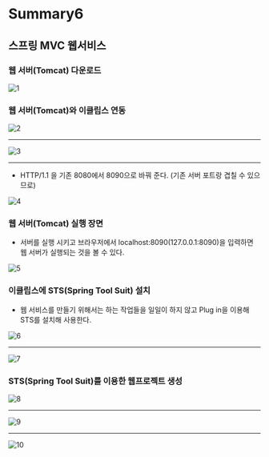 # Summary6

## 스프링 MVC 웹서비스

### 웹 서버(Tomcat) 다운로드

![1](https://user-images.githubusercontent.com/58713853/101140080-cdee5200-3655-11eb-8c27-1c8e7bdd3ca5.PNG)

### 웹 서버(Tomcat)와 이클립스 연동

![2](https://user-images.githubusercontent.com/58713853/101140085-cf1f7f00-3655-11eb-87f3-205e03a30c16.PNG)

***

![3](https://user-images.githubusercontent.com/58713853/101140087-cf1f7f00-3655-11eb-845c-3e4c867a617d.PNG)


***

- HTTP/1.1 을 기존 8080에서 8090으로 바꿔 준다. (기존 서버 포트랑 겹칠 수 있으므로)

![4](https://user-images.githubusercontent.com/58713853/101140088-cfb81580-3655-11eb-9bb5-5dfdb303f998.PNG)

### 웹 서버(Tomcat) 실행 장면

- 서버를 실행 시키고 브라우저에서 localhost:8090(127.0.0.1:8090)을 입력하면 웹 서버가 실행되는 것을 볼 수 있다. 

![5](https://user-images.githubusercontent.com/58713853/101140090-cfb81580-3655-11eb-8e95-46e7926c5f75.PNG)

### 이클립스에 STS(Spring Tool Suit) 설치
- 웹 서비스를 만들기 위해서는 하는 작업들을 일일이 하지 않고 Plug in을 이용해 STS를 설치해 사용한다.

![6](https://user-images.githubusercontent.com/58713853/101141823-2c1c3480-3658-11eb-864c-a783a78cdbc3.PNG)

***

![7](https://user-images.githubusercontent.com/58713853/101141830-2d4d6180-3658-11eb-95b0-983c6814803b.PNG)

### STS(Spring Tool Suit)를 이용한 웹프로젝트 생성

![8](https://user-images.githubusercontent.com/58713853/101143154-e1032100-3659-11eb-800e-5c0366c67dd0.PNG)

***

![9](https://user-images.githubusercontent.com/58713853/101143157-e2344e00-3659-11eb-8fff-e3a0e6fd666a.PNG)

***

![10](https://user-images.githubusercontent.com/58713853/101143159-e3657b00-3659-11eb-854c-2cb4c675b05c.PNG)
